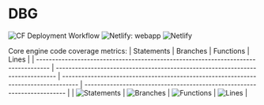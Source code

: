 # DBG

![CF Deployment Workflow](https://github.com/alexqguo/drinking-board-game-v3/actions/workflows/deploy-app.yml/badge.svg)
![Netlify: webapp](https://img.shields.io/netlify/97ad68cf-c78b-4fb2-86ae-999e50e13cf1?label=Netlify%3A%20webapp)
![Netlify](https://img.shields.io/netlify/582df6fd-88da-4f34-8cfd-7acfb5a4602b?label=Netlify%3A%20docsite)

Core engine code coverage metrics:
| Statements | Branches | Functions | Lines |
| ---------------------------------------------------------------------------------- | ------------------------------------------------------------------------------ | ----------------------------------------------------------------------------------- | ------------------------------------------------------------------------ |
| ![Statements](https://img.shields.io/badge/statements-73.35%25-red.svg?style=flat) | ![Branches](https://img.shields.io/badge/branches-61.76%25-red.svg?style=flat) | ![Functions](https://img.shields.io/badge/functions-84.21%25-yellow.svg?style=flat) | ![Lines](https://img.shields.io/badge/lines-72.42%25-red.svg?style=flat) |
